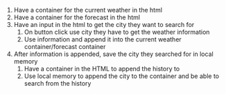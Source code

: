1. Have a container for the current weather in the html
1. Have a container for the forecast in the html
1. Have an input in the html to get the city they want to search for
    1. On button click use city they have to get the weather information
    1. Use information and append it into the current weather container/forecast container
1. After information is appended, save the city they searched for in local memory
    1. Have a container in the HTML to append the history to
    1. Use local memory to append the city to the container and be able to search from the history